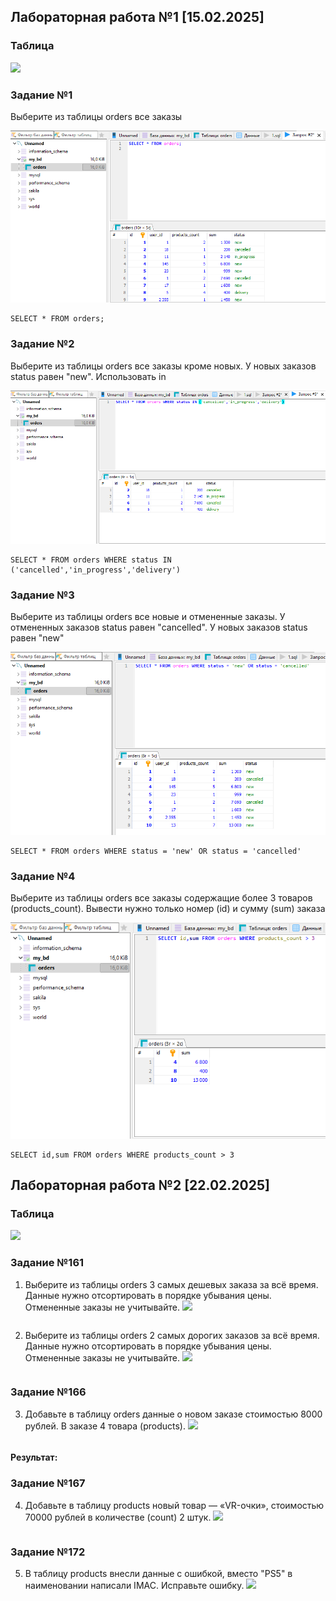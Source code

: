 ## Лабораторная работа №1 [15.02.2025]
### Таблица
![](/LabW1/0.png)
### Задание №1
Выберите из таблицы orders все заказы

![](/LabW1/1.png)
```
SELECT * FROM orders;
```
### Задание №2
Выберите из таблицы orders все заказы кроме новых. У новых заказов status равен "new". Использовать in

![](/LabW1/2.png)
```
SELECT * FROM orders WHERE status IN ('cancelled','in_progress','delivery')
```
### Задание №3
Выберите из таблицы orders все новые и отмененные заказы. У отмененных заказов status равен "cancelled". У новых заказов status равен "new"

![](/LabW1/3.png)
```
SELECT * FROM orders WHERE status = 'new' OR status = 'cancelled'
```
### Задание №4
Выберите из таблицы orders все заказы содержащие более 3 товаров (products_count).
Вывести нужно только номер (id) и сумму (sum) заказа

![](/LabW1/4.png)
```
SELECT id,sum FROM orders WHERE products_count > 3
```
## Лабораторная работа №2 [22.02.2025]
### Таблица
![](/LabW2/0.png)
### Задание №161
1) Выберите из таблицы orders 3 самых дешевых заказа за всё время.
Данные нужно отсортировать в порядке убывания цены.
Отмененные заказы не учитывайте.
![](/LabW2/1.png)
```

```
2) Выберите из таблицы orders 2 самых дорогих заказов за всё время.
Данные нужно отсортировать в порядке убывания цены.
Отмененные заказы не учитывайте.
![](/LabW2/2.png)
```

```
### Задание №166
3) Добавьте в таблицу orders данные о новом заказе стоимостью 8000 рублей. В заказе 4 товара (products).
![](/LabW2/3.png)
```

```
#### Результат:
### Задание №167
4) Добавьте в таблицу products новый товар — «VR-очки», стоимостью 70000 рублей в количестве (count) 2 штук.
![](/LabW2/4.png)
```

```
### Задание №172
5) В таблицу products внесли данные с ошибкой, вместо "PS5" в наименовании написали IMAC. Исправьте ошибку.
![](/LabW2/5.png)
```

```
